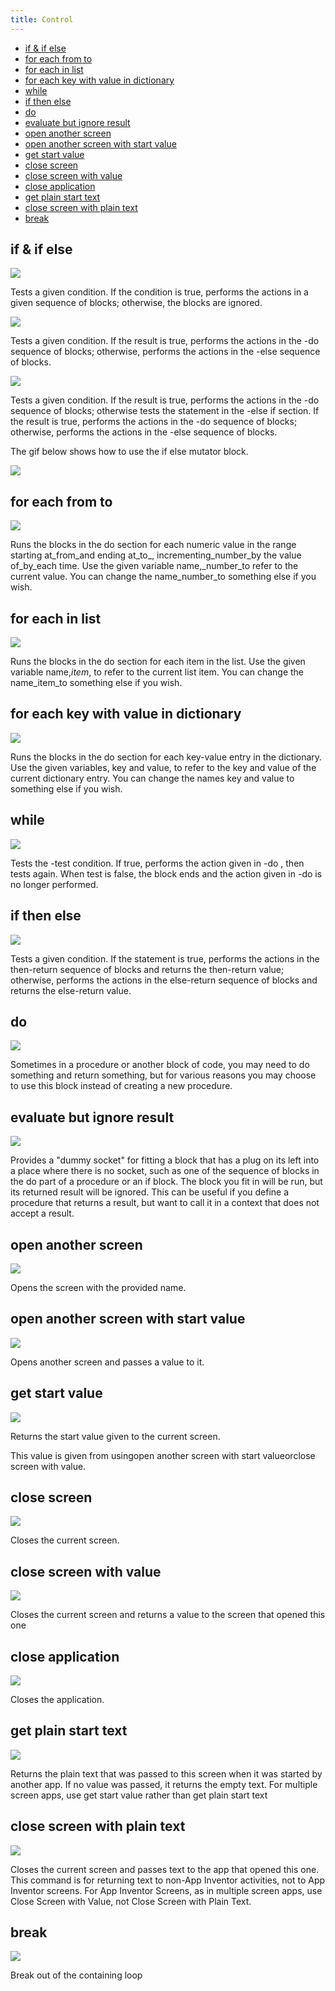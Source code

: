 ```yaml
---
title: Control
---
```


* [if & if else](#if)
* [for each from to](#for-range)
* [for each in list](#for-each)
* [for each key with value in dictionary](#for-each-dict)
* [while](#while)
* [if then else](#choose)
* [do](#doreturn)
* [evaluate but ignore result](#evaluate)
* [open another screen](#open-screen)
* [open another screen with start value](#open-screen-with-value)
* [get start value](#get-start-value)
* [close screen](#close-screen)
* [close screen with value](#close-screen-with-value)
* [close application](#close-app)
* [get plain start text](#get-plain-start-text)
* [close screen with plain text](#close-screen-with-plain-text)
* [break](#break)

## if & if else

![](@assets/images/blocks/control/if.png)

Tests a given condition. If the condition is true, performs the actions in a given sequence of blocks; otherwise, the blocks are ignored.

![](@assets/images/blocks/control/ifelse.png)

Tests a given condition. If the result is true, performs the actions in the -do sequence of blocks; otherwise, performs the actions in the -else sequence of blocks.

![](@assets/images/blocks/control/ifelseif.png)

Tests a given condition. If the result is true, performs the actions in the -do sequence of blocks; otherwise tests the statement in the -else if section. If the result is true, performs the actions in the -do sequence of blocks; otherwise, performs the actions in the -else sequence of blocks.

The gif below shows how to use the if else mutator block.

![](@assets/images/blocks/control/if.gif)

## for each from to

![](@assets/images/blocks/control/forrange.png)

Runs the blocks in the do section for each numeric value in the range starting at_from\_and ending at\_to_, incrementing\_number\_by the value of\_by\_each time. Use the given variable name,\_number\_to refer to the current value. You can change the name\_number\_to something else if you wish.

## for each in list

![](@assets/images/blocks/control/foreach.png)

Runs the blocks in the do section for each item in the list. Use the given variable name,_item_, to refer to the current list item. You can change the name\_item\_to something else if you wish.

## for each key with value in dictionary

![](@assets/images/blocks/control/controls_for_each_dict.png)

Runs the blocks in the do section for each key-value entry in the dictionary. Use the given variables, key and value, to refer to the key and value of the current dictionary entry. You can change the names key and value to something else if you wish.

## while

![](@assets/images/blocks/control/while.png)

Tests the -test condition. If true, performs the action given in -do , then tests again. When test is false, the block ends and the action given in -do is no longer performed.

## if then else

![](@assets/images/blocks/control/choose.png)

Tests a given condition. If the statement is true, performs the actions in the then-return sequence of blocks and returns the then-return value; otherwise, performs the actions in the else-return sequence of blocks and returns the else-return value.

## do

![](@assets/images/blocks/control/doreturn.png)

Sometimes in a procedure or another block of code, you may need to do something and return something, but for various reasons you may choose to use this block instead of creating a new procedure.

## evaluate but ignore result

![](@assets/images/blocks/control/evaluate.png)

Provides a "dummy socket" for fitting a block that has a plug on its left into a place where there is no socket, such as one of the sequence of blocks in the do part of a procedure or an if block. The block you fit in will be run, but its returned result will be ignored. This can be useful if you define a procedure that returns a result, but want to call it in a context that does not accept a result.

## open another screen

![](@assets/images/blocks/control/openscreen.png)

Opens the screen with the provided name.

## open another screen with start value

![](@assets/images/blocks/control/openscreenwithvalue.png)

Opens another screen and passes a value to it.

## get start value

![](@assets/images/blocks/control/getstartvalue.png)

Returns the start value given to the current screen.

This value is given from usingopen another screen with start valueorclose screen with value.

## close screen

![](@assets/images/blocks/control/closescreen.png)

Closes the current screen.

## close screen with value

![](@assets/images/blocks/control/closescreenwithvalue.png)

Closes the current screen and returns a value to the screen that opened this one

## close application

![](@assets/images/blocks/control/closeapp.png)

Closes the application.

## get plain start text

![](@assets/images/blocks/control/getplainstarttext.png)

Returns the plain text that was passed to this screen when it was started by another app. If no value was passed, it returns the empty text. For multiple screen apps, use get start value rather than get plain start text

## close screen with plain text

![](@assets/images/blocks/control/closescreenwithplaintext.png)

Closes the current screen and passes text to the app that opened this one. This command is for returning text to non-App Inventor activities, not to App Inventor screens. For App Inventor Screens, as in multiple screen apps, use Close Screen with Value, not Close Screen with Plain Text.

## break
![](@assets/images/blocks/control/break.png)

Break out of the containing loop
